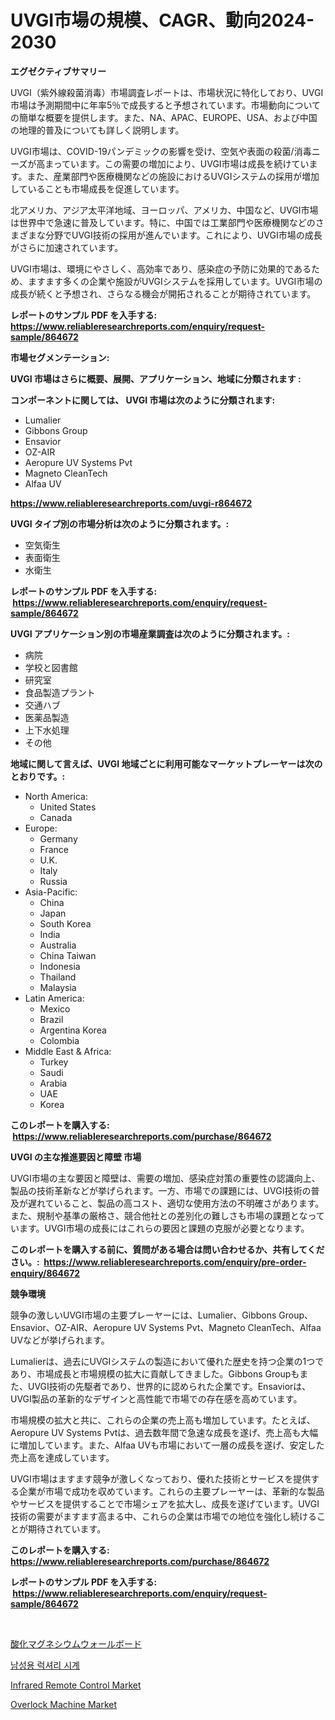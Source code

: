 <p><h1>UVGI市場の規模、CAGR、動向2024-2030</h1></p><p><strong>エグゼクティブサマリー</strong></p>
<p><p>UVGI（紫外線殺菌消毒）市場調査レポートは、市場状況に特化しており、UVGI市場は予測期間中に年率5％で成長すると予想されています。市場動向についての簡単な概要を提供します。また、NA、APAC、EUROPE、USA、および中国の地理的普及についても詳しく説明します。</p><p>UVGI市場は、COVID-19パンデミックの影響を受け、空気や表面の殺菌/消毒ニーズが高まっています。この需要の増加により、UVGI市場は成長を続けています。また、産業部門や医療機関などの施設におけるUVGIシステムの採用が増加していることも市場成長を促進しています。</p><p>北アメリカ、アジア太平洋地域、ヨーロッパ、アメリカ、中国など、UVGI市場は世界中で急速に普及しています。特に、中国では工業部門や医療機関などのさまざまな分野でUVGI技術の採用が進んでいます。これにより、UVGI市場の成長がさらに加速されています。</p><p>UVGI市場は、環境にやさしく、高効率であり、感染症の予防に効果的であるため、ますます多くの企業や施設がUVGIシステムを採用しています。UVGI市場の成長が続くと予想され、さらなる機会が開拓されることが期待されています。</p></p>
<p><strong>レポートのサンプル PDF を入手する: <a href="https://www.reliableresearchreports.com/enquiry/request-sample/864672">https://www.reliableresearchreports.com/enquiry/request-sample/864672</a></strong></p>
<p><strong>市場セグメンテーション:</strong></p>
<p><strong> UVGI 市場はさらに概要、展開、アプリケーション、地域に分類されます :</strong></p>
<p><strong>コンポーネントに関しては、 UVGI 市場は次のように分類されます: &nbsp;</strong></p>
<p><ul><li>Lumalier</li><li>Gibbons Group</li><li>Ensavior</li><li>OZ-AIR</li><li>Aeropure UV Systems Pvt</li><li>Magneto CleanTech</li><li>Alfaa UV</li></ul></p>
<p><strong><a href="https://www.reliableresearchreports.com/uvgi-r864672">https://www.reliableresearchreports.com/uvgi-r864672</a></strong></p>
<p><strong> UVGI タイプ別の市場分析は次のように分類されます。:</strong></p>
<p><ul><li>空気衛生</li><li>表面衛生</li><li>水衛生</li></ul></p>
<p><strong>レポートのサンプル PDF を入手する: &nbsp;<a href="https://www.reliableresearchreports.com/enquiry/request-sample/864672">https://www.reliableresearchreports.com/enquiry/request-sample/864672</a></strong></p>
<p><strong> UVGI アプリケーション別の市場産業調査は次のように分類されます。:</strong></p>
<p><ul><li>病院</li><li>学校と図書館</li><li>研究室</li><li>食品製造プラント</li><li>交通ハブ</li><li>医薬品製造</li><li>上下水処理</li><li>その他</li></ul></p>
<p><strong>地域に関して言えば、UVGI 地域ごとに利用可能なマーケットプレーヤーは次のとおりです。:</strong></p>
<p><ul>
    <li>
        North America:
        <ul>
            <li>United States</li>
            <li>Canada</li>
        </ul>
    </li>
    <li>
        Europe:
        <ul>
            <li>Germany</li>
            <li>France</li>
            <li>U.K.</li>
            <li>Italy</li>
            <li>Russia</li>
        </ul>
    </li>
    <li>
        Asia-Pacific:
        <ul>
            <li>China</li>
            <li>Japan</li>
            <li>South Korea</li>
            <li>India</li>
            <li>Australia</li>
            <li>China Taiwan</li>
            <li>Indonesia</li>
            <li>Thailand</li>
            <li>Malaysia</li>
        </ul>
    </li>
    <li>
        Latin America:
        <ul>
            <li>Mexico</li>
            <li>Brazil</li>
            <li>Argentina Korea</li>
            <li>Colombia</li>
        </ul>
    </li>
    <li>
        Middle East & Africa:
        <ul>
            <li>Turkey</li>
            <li>Saudi</li>
            <li>Arabia</li>
            <li>UAE</li>
            <li>Korea</li>
        </ul>
    </li>
    </ul></p>
<p><strong>このレポートを購入する: &nbsp;<a href="https://www.reliableresearchreports.com/purchase/864672">https://www.reliableresearchreports.com/purchase/864672</a></strong></p>
<p><strong>UVGI の主な推進要因と障壁 市場</strong></p>
<p><p>UVGI市場の主な要因と障壁は、需要の増加、感染症対策の重要性の認識向上、製品の技術革新などが挙げられます。一方、市場での課題には、UVGI技術の普及が遅れていること、製品の高コスト、適切な使用方法の不明確さがあります。また、規制や基準の厳格さ、競合他社との差別化の難しさも市場の課題となっています。UVGI市場の成長にはこれらの要因と課題の克服が必要となります。</p></p>
<p><strong>このレポートを購入する前に、質問がある場合は問い合わせるか、共有してください。:&nbsp; <a href="https://www.reliableresearchreports.com/enquiry/pre-order-enquiry/864672">https://www.reliableresearchreports.com/enquiry/pre-order-enquiry/864672</a></strong></p>
<p><strong>競争環境</strong></p>
<p><p>競争の激しいUVGI市場の主要プレーヤーには、Lumalier、Gibbons Group、Ensavior、OZ-AIR、Aeropure UV Systems Pvt、Magneto CleanTech、Alfaa UVなどが挙げられます。</p><p>Lumalierは、過去にUVGIシステムの製造において優れた歴史を持つ企業の1つであり、市場成長と市場規模の拡大に貢献してきました。Gibbons Groupもまた、UVGI技術の先駆者であり、世界的に認められた企業です。Ensaviorは、UVGI製品の革新的なデザインと高性能で市場での存在感を高めています。</p><p>市場規模の拡大と共に、これらの企業の売上高も増加しています。たとえば、Aeropure UV Systems Pvtは、過去数年間で急速な成長を遂げ、売上高も大幅に増加しています。また、Alfaa UVも市場において一層の成長を遂げ、安定した売上高を達成しています。</p><p>UVGI市場はますます競争が激しくなっており、優れた技術とサービスを提供する企業が市場で成功を収めています。これらの主要プレーヤーは、革新的な製品やサービスを提供することで市場シェアを拡大し、成長を遂げています。UVGI技術の需要がますます高まる中、これらの企業は市場での地位を強化し続けることが期待されています。</p></p>
<p><strong>このレポートを購入する: &nbsp; <a href="https://www.reliableresearchreports.com/purchase/864672">https://www.reliableresearchreports.com/purchase/864672</a></strong></p>
<p><strong>レポートのサンプル PDF を入手する: &nbsp;<a href="https://www.reliableresearchreports.com/enquiry/request-sample/864672">https://www.reliableresearchreports.com/enquiry/request-sample/864672</a></strong><strong></strong></p>
<p>&nbsp;</p>
<p><p><a href="https://medium.com/@jonathanstephens626/%E3%83%9E%E3%82%B0%E3%83%8D%E3%82%B7%E3%82%A6%E3%83%A0%E9%85%B8%E5%8C%96%E7%89%A9%E3%82%A6%E3%82%A9%E3%83%BC%E3%83%AB%E3%83%9C%E3%83%BC%E3%83%89%E5%B8%82%E5%A0%B4%E5%B1%95%E6%9C%9B-%E7%94%A3%E6%A5%AD%E6%A6%82%E8%A6%81%E3%81%A8%E4%BA%88%E6%B8%AC-2024%E5%B9%B4%E3%81%8B%E3%82%892031%E5%B9%B4-e2a09f252d34">酸化マグネシウムウォールボード</a></p><p><a href="https://medium.com/@darrellacocha676/%EB%82%A8%EC%84%B1%EC%9A%A9-%EB%AA%85%ED%92%88-%EC%8B%9C%EA%B3%84-%EC%8B%9C%EC%9E%A5-%EA%B7%9C%EB%AA%A8-cagr-%ED%8A%B8%EB%A0%8C%EB%93%9C-2024-2030-860ab39e14b9">남성용 럭셔리 시계</a></p><p><a href="https://github.com/Glendatilghmankmgz0rbhwpy/Market-Research-Report-List-2/blob/main/infrared-remote-control-market.md">Infrared Remote Control Market</a></p><p><a href="https://github.com/BryceTownsendr/Market-Research-Report-List-4/blob/main/overlock-machine-market.md">Overlock Machine Market</a></p></p>